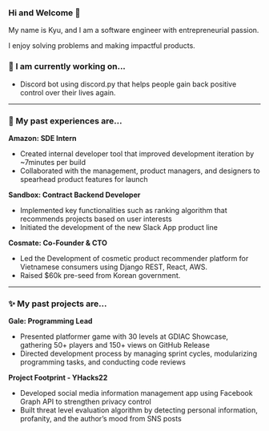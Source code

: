 ### Hi and Welcome 👋
My name is Kyu, and I am a software engineer with entrepreneurial passion.

I enjoy solving problems and making impactful products.

### 🌱 I am currently working on...
* Discord bot using discord.py that helps people gain back positive control over their lives again.

---
### 🔭 My past experiences are...

**Amazon: SDE Intern**
- Created internal developer tool that improved development iteration by ~7minutes per build
- Collaborated with the management, product managers, and designers to spearhead product features for launch

**Sandbox: Contract Backend Developer**
- Implemented key functionalities such as ranking algorithm that recommends projects based on user interests
- Initiated the development of the new Slack App product line

**Cosmate: Co-Founder & CTO**
- Led the Development of cosmetic product recommender platform for Vietnamese consumers using Django REST, React, AWS. 
- Raised $60k pre-seed from Korean government.

---
### ✨ My past projects are...

**Gale: Programming Lead**
- Presented platformer game with 30 levels at GDIAC Showcase, gathering 50+ players and 150+ views on GitHub Release
- Directed development process by managing sprint cycles, modularizing programming tasks, and conducting code reviews

**Project Footprint - YHacks22**
- Developed social media information management app using Facebook Graph API to strengthen privacy control
- Built threat level evaluation algorithm by detecting personal information, profanity, and the author’s mood from SNS posts


<!--
**choikh0423/choikh0423** is a ✨ _special_ ✨ repository because its `README.md` (this file) appears on your GitHub profile.

Here are some ideas to get you started:

- 🔭 I’m currently working on ...
- 🌱 I’m currently learning ...
- 👯 I’m looking to collaborate on ...
- 🤔 I’m looking for help with ...
- 💬 Ask me about ...
- 📫 How to reach me: ...
- 😄 Pronouns: ...
- ⚡ Fun fact: ...
-->
